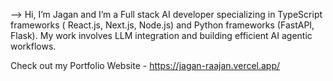 --> Hi, I’m Jagan and I’m a Full stack AI developer specializing in TypeScript frameworks ( React.js, Next.js, Node.js) and Python frameworks (FastAPI, Flask). My work involves LLM integration and building efficient AI agentic workflows.

Check out my Portfolio Website - https://jagan-raajan.vercel.app/

